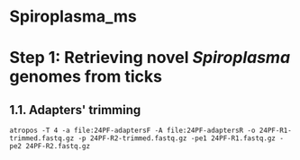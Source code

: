 # Spiroplasma_ms

# Step 1: Retrieving novel *Spiroplasma* genomes from ticks
## 1.1. Adapters' trimming
```
atropos -T 4 -a file:24PF-adaptersF -A file:24PF-adaptersR -o 24PF-R1-trimmed.fastq.gz -p 24PF-R2-trimmed.fastq.gz -pe1 24PF-R1.fastq.gz -pe2 24PF-R2.fastq.gz
```
